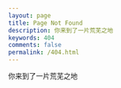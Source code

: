 ```yaml
---
layout: page
title: Page Not Found
description: 你来到了一片荒芜之地
keywords: 404
comments: false
permalink: /404.html
---
```


你来到了一片荒芜之地